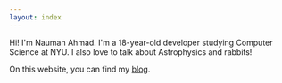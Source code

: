 ```yaml
---
layout: index
---
```


Hi! I'm Nauman Ahmad. I'm a 18-year-old developer studying Computer Science at NYU. I also love to talk about Astrophysics and rabbits!

On this website, you can find my [blog](/blog).
